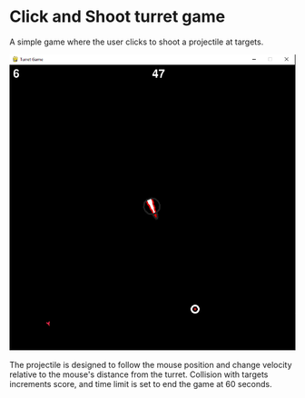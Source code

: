 # Click and Shoot turret game

A simple game where the user clicks to shoot a projectile at targets.

![game](Assets/screenshot.PNG)


The projectile is designed to follow the mouse position and change velocity relative to the mouse's distance from the turret.
Collision with targets increments score, and time limit is set to end the game at 60 seconds.